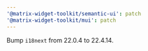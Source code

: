 ```yaml
---
'@matrix-widget-toolkit/semantic-ui': patch
'@matrix-widget-toolkit/mui': patch
---
```


Bump `i18next` from 22.0.4 to 22.4.14.
